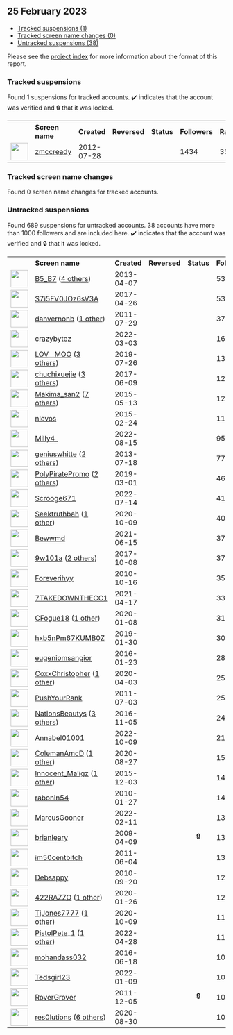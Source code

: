 ## 25 February 2023

* [Tracked suspensions (1)](#tracked-suspensions)
* [Tracked screen name changes (0)](#tracked-screen-name-changes)
* [Untracked suspensions (38)](#untracked-suspensions)

Please see the [project index](https://github.com/travisbrown/twitter-watch) for more information about the format of this report.

### Tracked suspensions

Found 1 suspensions for tracked accounts.
  ✔️ indicates that the account was verified and 🔒 that it was locked.

<table>
    <tr>
        <th></th>
        <th align="left">Screen name</th>
        <th align="left">Created</th>
        <th align="left">Reversed</th>
        <th align="left">Status</th>
        <th align="left">Followers</th>
        <th align="left">Ranking</th></tr>
    </tr>
        <tr>
            <td><a href="https://twitter.com/intent/user?user_id=722604432">
                <img src="https://pbs.twimg.com/profile_images/1554160235501142016/h3QaCwDX_normal.jpg" width="40px" height="40px" align="center"/></a>
            </td>
            <td>
                <a href="https://twitter.com/zmccready">zmccready</a></td>
            <td>2012-07-28</td>
            <td></td>
            <td align="center"></td>
            <td>1434</td>
            <td>35592</td>
        </tr></table>

### Tracked screen name changes

Found 0 screen name changes for tracked accounts.

### Untracked suspensions

Found 689 suspensions for untracked accounts.
38 accounts have more than 1000 followers and are included here.
  ✔️ indicates that the account was verified and 🔒 that it was locked.

<table>
    <tr>
        <th></th>
        <th align="left">Screen name</th>
        <th align="left">Created</th>
        <th align="left">Reversed</th>
        <th align="left">Status</th>
        <th align="left">Followers</th>
    </tr>
        <tr>
            <td><a href="https://twitter.com/intent/user?user_id=1334144996">
                <img src="https://pbs.twimg.com/profile_images/1364679361589370880/AO6Ee4-l_normal.jpg" width="40px" height="40px" align="center"/></a>
            </td>
            <td>
                <a href="https://twitter.com/B5_B7">B5_B7</a>&nbsp;(<a href="https://api.memory.lol/v1/tw/id/1334144996">4 others</a>)&nbsp;</td>
            <td>2013-04-07</td>
            <td></td>
            <td align="center"></td>
            <td>53871</td>
        </tr>
        <tr>
            <td><a href="https://twitter.com/intent/user?user_id=857374372218142720">
                <img src="https://pbs.twimg.com/profile_images/1505762715029196802/_LH1bO8L_normal.jpg" width="40px" height="40px" align="center"/></a>
            </td>
            <td>
                <a href="https://twitter.com/S7i5FV0JOz6sV3A">S7i5FV0JOz6sV3A</a></td>
            <td>2017-04-26</td>
            <td></td>
            <td align="center"></td>
            <td>53620</td>
        </tr>
        <tr>
            <td><a href="https://twitter.com/intent/user?user_id=344745712">
                <img src="https://pbs.twimg.com/profile_images/1519525970201382913/iaNk_x47_normal.jpg" width="40px" height="40px" align="center"/></a>
            </td>
            <td>
                <a href="https://twitter.com/danvernonb">danvernonb</a>&nbsp;(<a href="https://api.memory.lol/v1/tw/id/344745712">1 other</a>)&nbsp;</td>
            <td>2011-07-29</td>
            <td></td>
            <td align="center"></td>
            <td>37279</td>
        </tr>
        <tr>
            <td><a href="https://twitter.com/intent/user?user_id=1499498115237351433">
                <img src="https://pbs.twimg.com/profile_images/1513146541464244235/wfvMzxMI_normal.jpg" width="40px" height="40px" align="center"/></a>
            </td>
            <td>
                <a href="https://twitter.com/crazybytez">crazybytez</a></td>
            <td>2022-03-03</td>
            <td></td>
            <td align="center"></td>
            <td>16243</td>
        </tr>
        <tr>
            <td><a href="https://twitter.com/intent/user?user_id=1154603793910308864">
                <img src="https://pbs.twimg.com/profile_images/1534831870122377218/2gmUfcMf_normal.jpg" width="40px" height="40px" align="center"/></a>
            </td>
            <td>
                <a href="https://twitter.com/LOV__MOO">LOV__MOO</a>&nbsp;(<a href="https://api.memory.lol/v1/tw/id/1154603793910308864">3 others</a>)&nbsp;</td>
            <td>2019-07-26</td>
            <td></td>
            <td align="center"></td>
            <td>13217</td>
        </tr>
        <tr>
            <td><a href="https://twitter.com/intent/user?user_id=873201312791498754">
                <img src="https://pbs.twimg.com/profile_images/1581488747106824192/HH7ADVQ-_normal.jpg" width="40px" height="40px" align="center"/></a>
            </td>
            <td>
                <a href="https://twitter.com/chuchixuejie">chuchixuejie</a>&nbsp;(<a href="https://api.memory.lol/v1/tw/id/873201312791498754">3 others</a>)&nbsp;</td>
            <td>2017-06-09</td>
            <td></td>
            <td align="center"></td>
            <td>12843</td>
        </tr>
        <tr>
            <td><a href="https://twitter.com/intent/user?user_id=3193787064">
                <img src="https://pbs.twimg.com/profile_images/1595451409213726721/dTursYAQ_normal.jpg" width="40px" height="40px" align="center"/></a>
            </td>
            <td>
                <a href="https://twitter.com/Makima_san2">Makima_san2</a>&nbsp;(<a href="https://api.memory.lol/v1/tw/id/3193787064">7 others</a>)&nbsp;</td>
            <td>2015-05-13</td>
            <td></td>
            <td align="center"></td>
            <td>12803</td>
        </tr>
        <tr>
            <td><a href="https://twitter.com/intent/user?user_id=3058465911">
                <img src="https://pbs.twimg.com/profile_images/583921090700976129/D1GLn8ul_normal.png" width="40px" height="40px" align="center"/></a>
            </td>
            <td>
                <a href="https://twitter.com/nlevos">nlevos</a></td>
            <td>2015-02-24</td>
            <td></td>
            <td align="center"></td>
            <td>11332</td>
        </tr>
        <tr>
            <td><a href="https://twitter.com/intent/user?user_id=1559232112854794240">
                <img src="https://pbs.twimg.com/profile_images/1559232256203542530/GqDS5b2n_normal.jpg" width="40px" height="40px" align="center"/></a>
            </td>
            <td>
                <a href="https://twitter.com/Milly4_">Milly4_</a></td>
            <td>2022-08-15</td>
            <td></td>
            <td align="center"></td>
            <td>9511</td>
        </tr>
        <tr>
            <td><a href="https://twitter.com/intent/user?user_id=1603151400">
                <img src="https://pbs.twimg.com/profile_images/980969968165679111/1BEaUmnZ_normal.jpg" width="40px" height="40px" align="center"/></a>
            </td>
            <td>
                <a href="https://twitter.com/geniuswhitte">geniuswhitte</a>&nbsp;(<a href="https://api.memory.lol/v1/tw/id/1603151400">2 others</a>)&nbsp;</td>
            <td>2013-07-18</td>
            <td></td>
            <td align="center"></td>
            <td>7710</td>
        </tr>
        <tr>
            <td><a href="https://twitter.com/intent/user?user_id=1101306871913332736">
                <img src="https://pbs.twimg.com/profile_images/1489293909792628741/NM_Si1fr_normal.jpg" width="40px" height="40px" align="center"/></a>
            </td>
            <td>
                <a href="https://twitter.com/PolyPiratePromo">PolyPiratePromo</a>&nbsp;(<a href="https://api.memory.lol/v1/tw/id/1101306871913332736">2 others</a>)&nbsp;</td>
            <td>2019-03-01</td>
            <td></td>
            <td align="center"></td>
            <td>4652</td>
        </tr>
        <tr>
            <td><a href="https://twitter.com/intent/user?user_id=1547517925212430337">
                <img src="https://pbs.twimg.com/profile_images/1572113637438898177/nYZVYqdn_normal.jpg" width="40px" height="40px" align="center"/></a>
            </td>
            <td>
                <a href="https://twitter.com/Scrooge671">Scrooge671</a></td>
            <td>2022-07-14</td>
            <td></td>
            <td align="center"></td>
            <td>4106</td>
        </tr>
        <tr>
            <td><a href="https://twitter.com/intent/user?user_id=1314494528716451841">
                <img src="https://pbs.twimg.com/profile_images/1560669572759539713/MPag2JkR_normal.jpg" width="40px" height="40px" align="center"/></a>
            </td>
            <td>
                <a href="https://twitter.com/Seektruthbah">Seektruthbah</a>&nbsp;(<a href="https://api.memory.lol/v1/tw/id/1314494528716451841">1 other</a>)&nbsp;</td>
            <td>2020-10-09</td>
            <td></td>
            <td align="center"></td>
            <td>4046</td>
        </tr>
        <tr>
            <td><a href="https://twitter.com/intent/user?user_id=1404629360078954496">
                <img src="https://pbs.twimg.com/profile_images/1593608137180954629/NSOKLDt2_normal.jpg" width="40px" height="40px" align="center"/></a>
            </td>
            <td>
                <a href="https://twitter.com/Bewwmd">Bewwmd</a></td>
            <td>2021-06-15</td>
            <td></td>
            <td align="center"></td>
            <td>3767</td>
        </tr>
        <tr>
            <td><a href="https://twitter.com/intent/user?user_id=917144037957578752">
                <img src="https://pbs.twimg.com/profile_images/1508157030648868866/7PqvU-Pj_normal.jpg" width="40px" height="40px" align="center"/></a>
            </td>
            <td>
                <a href="https://twitter.com/9w101a">9w101a</a>&nbsp;(<a href="https://api.memory.lol/v1/tw/id/917144037957578752">2 others</a>)&nbsp;</td>
            <td>2017-10-08</td>
            <td></td>
            <td align="center"></td>
            <td>3723</td>
        </tr>
        <tr>
            <td><a href="https://twitter.com/intent/user?user_id=203534520">
                <img src="https://pbs.twimg.com/profile_images/1570501114579091459/94p2cKEP_normal.jpg" width="40px" height="40px" align="center"/></a>
            </td>
            <td>
                <a href="https://twitter.com/Foreverihyy">Foreverihyy</a></td>
            <td>2010-10-16</td>
            <td></td>
            <td align="center"></td>
            <td>3524</td>
        </tr>
        <tr>
            <td><a href="https://twitter.com/intent/user?user_id=1383360927714582532">
                <img src="https://pbs.twimg.com/profile_images/1479029994156281857/5KeAgs5t_normal.jpg" width="40px" height="40px" align="center"/></a>
            </td>
            <td>
                <a href="https://twitter.com/7TAKEDOWNTHECC1">7TAKEDOWNTHECC1</a></td>
            <td>2021-04-17</td>
            <td></td>
            <td align="center"></td>
            <td>3360</td>
        </tr>
        <tr>
            <td><a href="https://twitter.com/intent/user?user_id=1214887832776577024">
                <img src="https://pbs.twimg.com/profile_images/1510033797781327872/dSNyujh2_normal.jpg" width="40px" height="40px" align="center"/></a>
            </td>
            <td>
                <a href="https://twitter.com/CFogue18">CFogue18</a>&nbsp;(<a href="https://api.memory.lol/v1/tw/id/1214887832776577024">1 other</a>)&nbsp;</td>
            <td>2020-01-08</td>
            <td></td>
            <td align="center"></td>
            <td>3110</td>
        </tr>
        <tr>
            <td><a href="https://twitter.com/intent/user?user_id=1090541380655636480">
                <img src="https://pbs.twimg.com/profile_images/1554519927050084353/LPrbMPWh_normal.jpg" width="40px" height="40px" align="center"/></a>
            </td>
            <td>
                <a href="https://twitter.com/hxb5nPm67KUMB0Z">hxb5nPm67KUMB0Z</a></td>
            <td>2019-01-30</td>
            <td></td>
            <td align="center"></td>
            <td>3025</td>
        </tr>
        <tr>
            <td><a href="https://twitter.com/intent/user?user_id=4839097516">
                <img src="https://pbs.twimg.com/profile_images/1582856320763547648/OK27tjE2_normal.jpg" width="40px" height="40px" align="center"/></a>
            </td>
            <td>
                <a href="https://twitter.com/eugeniomsangior">eugeniomsangior</a></td>
            <td>2016-01-23</td>
            <td></td>
            <td align="center"></td>
            <td>2854</td>
        </tr>
        <tr>
            <td><a href="https://twitter.com/intent/user?user_id=1245919238822318088">
                <img src="https://pbs.twimg.com/profile_images/1373485396840099843/evQxnDA6_normal.jpg" width="40px" height="40px" align="center"/></a>
            </td>
            <td>
                <a href="https://twitter.com/CoxxChristopher">CoxxChristopher</a>&nbsp;(<a href="https://api.memory.lol/v1/tw/id/1245919238822318088">1 other</a>)&nbsp;</td>
            <td>2020-04-03</td>
            <td></td>
            <td align="center"></td>
            <td>2551</td>
        </tr>
        <tr>
            <td><a href="https://twitter.com/intent/user?user_id=328630955">
                <img src="https://pbs.twimg.com/profile_images/378800000643687432/9389ea0fb901c948b7bbd15b8d12b80c_normal.jpeg" width="40px" height="40px" align="center"/></a>
            </td>
            <td>
                <a href="https://twitter.com/PushYourRank">PushYourRank</a></td>
            <td>2011-07-03</td>
            <td></td>
            <td align="center"></td>
            <td>2545</td>
        </tr>
        <tr>
            <td><a href="https://twitter.com/intent/user?user_id=794913663752638464">
                <img src="https://pbs.twimg.com/profile_images/1596983828509126656/hXEQ6L-3_normal.jpg" width="40px" height="40px" align="center"/></a>
            </td>
            <td>
                <a href="https://twitter.com/NationsBeautys">NationsBeautys</a>&nbsp;(<a href="https://api.memory.lol/v1/tw/id/794913663752638464">3 others</a>)&nbsp;</td>
            <td>2016-11-05</td>
            <td></td>
            <td align="center"></td>
            <td>2419</td>
        </tr>
        <tr>
            <td><a href="https://twitter.com/intent/user?user_id=1579090552653598720">
                <img src="https://pbs.twimg.com/profile_images/1597587767009189888/a5Az7KPU_normal.jpg" width="40px" height="40px" align="center"/></a>
            </td>
            <td>
                <a href="https://twitter.com/Annabel01001">Annabel01001</a></td>
            <td>2022-10-09</td>
            <td></td>
            <td align="center"></td>
            <td>2167</td>
        </tr>
        <tr>
            <td><a href="https://twitter.com/intent/user?user_id=1299037029590863875">
                <img src="https://pbs.twimg.com/profile_images/1361457451674066945/t3rXrsXG_normal.jpg" width="40px" height="40px" align="center"/></a>
            </td>
            <td>
                <a href="https://twitter.com/ColemanAmcD">ColemanAmcD</a>&nbsp;(<a href="https://api.memory.lol/v1/tw/id/1299037029590863875">1 other</a>)&nbsp;</td>
            <td>2020-08-27</td>
            <td></td>
            <td align="center"></td>
            <td>1531</td>
        </tr>
        <tr>
            <td><a href="https://twitter.com/intent/user?user_id=4361488395">
                <img src="https://pbs.twimg.com/profile_images/1541127955598004225/pl0LqydQ_normal.jpg" width="40px" height="40px" align="center"/></a>
            </td>
            <td>
                <a href="https://twitter.com/Innocent_Maligz">Innocent_Maligz</a>&nbsp;(<a href="https://api.memory.lol/v1/tw/id/4361488395">1 other</a>)&nbsp;</td>
            <td>2015-12-03</td>
            <td></td>
            <td align="center"></td>
            <td>1481</td>
        </tr>
        <tr>
            <td><a href="https://twitter.com/intent/user?user_id=109065606">
                <img src="https://pbs.twimg.com/profile_images/1503862574173069321/4BSKlkCL_normal.jpg" width="40px" height="40px" align="center"/></a>
            </td>
            <td>
                <a href="https://twitter.com/rabonin54">rabonin54</a></td>
            <td>2010-01-27</td>
            <td></td>
            <td align="center"></td>
            <td>1435</td>
        </tr>
        <tr>
            <td><a href="https://twitter.com/intent/user?user_id=1492097436965343243">
                <img src="https://pbs.twimg.com/profile_images/1495333823785091073/-mPb8Ld0_normal.jpg" width="40px" height="40px" align="center"/></a>
            </td>
            <td>
                <a href="https://twitter.com/MarcusGooner">MarcusGooner</a></td>
            <td>2022-02-11</td>
            <td></td>
            <td align="center"></td>
            <td>1343</td>
        </tr>
        <tr>
            <td><a href="https://twitter.com/intent/user?user_id=29929551">
                <img src="https://pbs.twimg.com/profile_images/1297669826090094592/ib94XhKD_normal.jpg" width="40px" height="40px" align="center"/></a>
            </td>
            <td>
                <a href="https://twitter.com/brianleary">brianleary</a></td>
            <td>2009-04-09</td>
            <td></td>
            <td align="center">🔒</td>
            <td>1326</td>
        </tr>
        <tr>
            <td><a href="https://twitter.com/intent/user?user_id=310686326">
                <img src="https://pbs.twimg.com/profile_images/717256650906689537/_Gg3TC3b_normal.jpg" width="40px" height="40px" align="center"/></a>
            </td>
            <td>
                <a href="https://twitter.com/im50centbitch">im50centbitch</a></td>
            <td>2011-06-04</td>
            <td></td>
            <td align="center"></td>
            <td>1326</td>
        </tr>
        <tr>
            <td><a href="https://twitter.com/intent/user?user_id=192955161">
                <img src="https://pbs.twimg.com/profile_images/666782044341555200/6ZPpxC1-_normal.jpg" width="40px" height="40px" align="center"/></a>
            </td>
            <td>
                <a href="https://twitter.com/Debsappy">Debsappy</a></td>
            <td>2010-09-20</td>
            <td></td>
            <td align="center"></td>
            <td>1287</td>
        </tr>
        <tr>
            <td><a href="https://twitter.com/intent/user?user_id=1221345718658617346">
                <img src="https://pbs.twimg.com/profile_images/1593934267272290304/TTfibylL_normal.jpg" width="40px" height="40px" align="center"/></a>
            </td>
            <td>
                <a href="https://twitter.com/422RAZZO">422RAZZO</a>&nbsp;(<a href="https://api.memory.lol/v1/tw/id/1221345718658617346">1 other</a>)&nbsp;</td>
            <td>2020-01-26</td>
            <td></td>
            <td align="center"></td>
            <td>1209</td>
        </tr>
        <tr>
            <td><a href="https://twitter.com/intent/user?user_id=1314636073352548352">
                <img src="https://pbs.twimg.com/profile_images/1589297806979874817/IuEpTKtQ_normal.jpg" width="40px" height="40px" align="center"/></a>
            </td>
            <td>
                <a href="https://twitter.com/TjJones7777">TjJones7777</a>&nbsp;(<a href="https://api.memory.lol/v1/tw/id/1314636073352548352">1 other</a>)&nbsp;</td>
            <td>2020-10-09</td>
            <td></td>
            <td align="center"></td>
            <td>1173</td>
        </tr>
        <tr>
            <td><a href="https://twitter.com/intent/user?user_id=1519546361766563840">
                <img src="https://pbs.twimg.com/profile_images/1519546530109132801/d26JKr64_normal.jpg" width="40px" height="40px" align="center"/></a>
            </td>
            <td>
                <a href="https://twitter.com/PistolPete_1">PistolPete_1</a>&nbsp;(<a href="https://api.memory.lol/v1/tw/id/1519546361766563840">1 other</a>)&nbsp;</td>
            <td>2022-04-28</td>
            <td></td>
            <td align="center"></td>
            <td>1134</td>
        </tr>
        <tr>
            <td><a href="https://twitter.com/intent/user?user_id=744206753122889732">
                <img src="https://pbs.twimg.com/profile_images/1526694588471136257/s_GfFote_normal.jpg" width="40px" height="40px" align="center"/></a>
            </td>
            <td>
                <a href="https://twitter.com/mohandass032">mohandass032</a></td>
            <td>2016-06-18</td>
            <td></td>
            <td align="center"></td>
            <td>1092</td>
        </tr>
        <tr>
            <td><a href="https://twitter.com/intent/user?user_id=1480230999082557445">
                <img src="https://pbs.twimg.com/profile_images/1480231576671825920/YGcXy-7i_normal.jpg" width="40px" height="40px" align="center"/></a>
            </td>
            <td>
                <a href="https://twitter.com/Tedsgirl23">Tedsgirl23</a></td>
            <td>2022-01-09</td>
            <td></td>
            <td align="center"></td>
            <td>1078</td>
        </tr>
        <tr>
            <td><a href="https://twitter.com/intent/user?user_id=428639470">
                <img src="https://pbs.twimg.com/profile_images/1564754683666767874/tuCTEv5c_normal.jpg" width="40px" height="40px" align="center"/></a>
            </td>
            <td>
                <a href="https://twitter.com/RoverGrover">RoverGrover</a></td>
            <td>2011-12-05</td>
            <td></td>
            <td align="center">🔒</td>
            <td>1009</td>
        </tr>
        <tr>
            <td><a href="https://twitter.com/intent/user?user_id=1299860238619746307">
                <img src="https://pbs.twimg.com/profile_images/1408138206801907712/x-wjSo3s_normal.jpg" width="40px" height="40px" align="center"/></a>
            </td>
            <td>
                <a href="https://twitter.com/res0lutions">res0lutions</a>&nbsp;(<a href="https://api.memory.lol/v1/tw/id/1299860238619746307">6 others</a>)&nbsp;</td>
            <td>2020-08-30</td>
            <td></td>
            <td align="center"></td>
            <td>1005</td>
        </tr></table>
